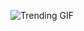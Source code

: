 
<!-- GIF_SECTION -->
![Trending GIF](https://media0.giphy.com/media/v1.Y2lkPThiYjIxNzcyZm0xaXRvejk3NG9jejBpOWVkcXFoZTFtanp6bXU2aTM1c21ndGRxOSZlcD12MV9naWZzX3NlYXJjaCZjdD1n/DPGX0o6YqNwbVC4sB1/giphy.gif)
<!-- END_GIF_SECTION -->
